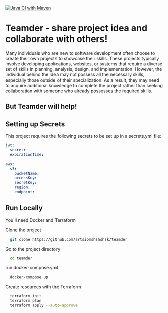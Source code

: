[![Java CI with Maven](https://github.com/artsiomshshshsk/find-project-idea/actions/workflows/maven.yml/badge.svg)](https://github.com/artsiomshshshsk/find-project-idea/actions/workflows/maven.yml)
# Teamder - share project idea and collaborate with others!
Many individuals who are new to software development often choose to create their own projects to showcase their skills. These projects typically involve developing applications, websites, or systems that require a diverse set of skills in planning, analysis, design, and implementation. However, the individual behind the idea may not possess all the necessary skills, especially those outside of their specialization. As a result, they may need to acquire additional knowledge to complete the project rather than seeking collaboration with someone who already possesses the required skills. 
## But Teamder will help!

## Setting up Secrets

This project requires the following secrets to be set up in a secrets.yml file:
```yaml
jwt:
  secret:
  expirationTime:

aws:
  s3:
    bucketName:
    accessKey:
    secretKey:
    region:
    endpoint:
```
## Run Locally

You'll need Docker and Terraform

Clone the project

```bash
  git clone https://github.com/artsiomshshshsk/teamder
```

Go to the project directory

```bash
  cd teamder
```

run docker-compose.yml

```bash
  docker-compose up
```

Create resources with the Terraform

```bash
  terraform init
  terraform plan
  terraform apply --auto-approve
```
